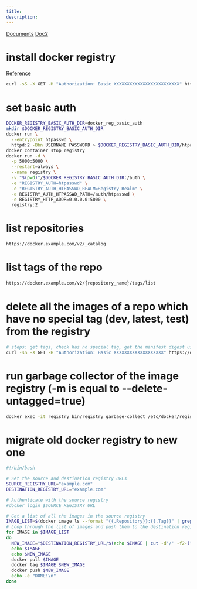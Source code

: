 ```yaml
---
title:
description: 
---
```


[Documents](https://distribution.github.io/distribution/about/deploying/)
[Doc2](https://phoenixnap.com/kb/set-up-a-private-docker-registry)

# install docker registry
[Reference](https://docs.docker.com/registry/deploying/)
```bash
curl -sS -X GET -H "Authorization: Basic XXXXXXXXXXXXXXXXXXXXXXXXX" https://docker.example.com/v2/my_repo/tags/list | jq -r '.tags[]' | grep -vE 'dev$|latest|test' | xargs -I{} sh -c $'curl -sS -I -H "Authorization: Basic XXXXXXXXXXXXXXXXXXXXXXXXX" -H "Accept: application/vnd.docker.distribution.manifest.v2+json" https://example.com/v2/project_token/manifests/{} | grep Docker-Content-Digest | cut -d" " -f2 | sed \'s/\s//g\' | xargs -I[] curl -I -X DELETE -H "Authorization: Basic XXXXXXXXXXXXXXXXXXXXXXXXX" "https://docker.exmaple.com/v2/my_repo/manifests/[]"'
```

# set basic auth
```bash
DOCKER_REGISTRY_BASIC_AUTH_DIR=docker_reg_basic_auth
mkdir $DOCKER_REGISTRY_BASIC_AUTH_DIR
docker run \
  --entrypoint htpasswd \
  httpd:2 -Bbn USERNAME PASSWORD > $DOCKER_REGISTRY_BASIC_AUTH_DIR/htpasswd
docker container stop registry
docker run -d \
  -p 5000:5000 \
  --restart=always \
  --name registry \
  -v "$(pwd)"/$DOCKER_REGISTRY_BASIC_AUTH_DIR:/auth \
  -e "REGISTRY_AUTH=htpasswd" \
  -e "REGISTRY_AUTH_HTPASSWD_REALM=Registry Realm" \
  -e REGISTRY_AUTH_HTPASSWD_PATH=/auth/htpasswd \
  -e REGISTRY_HTTP_ADDR=0.0.0.0:5000 \
  registry:2
```

# list repositories
```bash
https://docker.example.com/v2/_catalog
```

# list tags of the repo
```bash
https://docker.example.com/v2/{repository_name}/tags/list
```

# delete all the images of a repo which have no special tag (dev, latest, test) from the registry 
```bash
# steps: get tags, check has no special tag, get the manifest digest using its tag, delete the manifest using digest
curl -sS -X GET -H "Authorization: Basic XXXXXXXXXXXXXXXXXXX" https://docker.example.com/v2/project_token/tags/list | jq -r '.tags[]' | grep -vE 'dev$|latest|test' | xargs -I{} sh -c $'curl -sS -I -H "Authorization: Basic XXXXXXXXXXXXXXXXXXX" -H "Accept: application/vnd.docker.distribution.manifest.v2+json" https://docker.example.com/v2/project_token/manifests/{} | grep Docker-Content-Digest | cut -d" " -f2 | sed \'s/\s//g\' | xargs -I[] curl -I -X DELETE -H "Authorization: Basic XXXXXXXXXXXXXXXXXXX" "https://docker.example.com/v2/project_token/manifests/[]"'
```

# run garbage collector of the image registry (-m is equal to --delete-untagged=true)
```bash
docker exec -it registry bin/registry garbage-collect /etc/docker/registry/config.yml -m
```

# migrate old docker registry to new one
```bash
#!/bin/bash

# Set the source and destination registry URLs
SOURCE_REGISTRY_URL="example.com"
DESTINATION_REGISTRY_URL="example.com"

# Authenticate with the source registry
#docker login $SOURCE_REGISTRY_URL

# Get a list of all the images in the source registry
IMAGE_LIST=$(docker image ls --format "{{.Repository}}:{{.Tag}}" | grep $SOURCE_REGISTRY_URL)
# Loop through the list of images and push them to the destination registry
for IMAGE in $IMAGE_LIST
do
  NEW_IMAGE="$DESTINATION_REGISTRY_URL/$(echo $IMAGE | cut -d'/' -f2-)"
  echo $IMAGE
  echo $NEW_IMAGE
  docker pull $IMAGE
  docker tag $IMAGE $NEW_IMAGE
  docker push $NEW_IMAGE
  echo -e "DONE!\n"
done
```